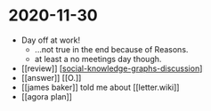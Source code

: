 # 2020-11-30

- Day off at work!
  - ...not true in the end because of Reasons.
  - at least a no meetings day though.
- [[review]] [[social-knowledge-graphs-discussion]]
- [[answer]] [[O.]]
- [[james baker]] told me about [[letter.wiki]]
- [[agora plan]]

[//begin]: # "Autogenerated link references for markdown compatibility"
[social-knowledge-graphs-discussion]: ../social-knowledge-graphs-discussion "Social Knowledge Graphs Discussion"
[agora-plan]: ../agora-plan "Agora Plan"
[//end]: # "Autogenerated link references"